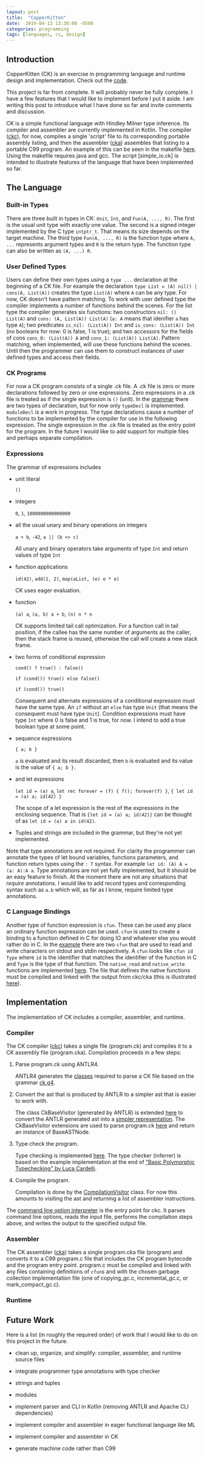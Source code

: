 ```yaml
---
layout: post
title:  "CopperKitten"
date:  2019-04-13 13:30:00 -0500
categories: programming
tags: [languages, cs, design]
---
```


## Introduction

CopperKitten (CK) is an exercise in programming language and runtime design and implementation. Check out the [code].

This project is far from complete. It will probably never be fully complete. I have a few features that I would like to implement before I put it aside. I am writing this post to introduce what I have done so far and invite comments and discussion.

CK is a simple functional language with Hindley Milner type inference. Its compiler and assembler are currently implemented in Kotlin. The compiler ([ckc]), for now, compiles a single 'script' file to its corresponding portable assembly listing, and then the assembler ([cka]) assembles that listing to a portable C99 program. An example of this can be seen in the makefile [here][makefile]. Using the makefile requires java and gcc. The script [simple\_io.ck] is intended to illustrate features of the language that have been implemented so far.

## The Language

### Built-in Types

There are three built in types in CK: `Unit`, `Int`, and `Fun(A, ..., R)`. The first is the usual unit type with exactly one value. The second is a signed integer implemented by the C type `intptr_t`. That means its size depends on the target machine. The third type `Fun(A, ..., R)` is the function type where `A, ...` represents argument types and `R` is the return type. The function type can also be written as `(A, ...) R`.

### User Defined Types

Users can define their own types using a `type ...` declaration at the beginning of a CK file. For example the declaration `type List = (A) nil() | cons(A, List(A))` creates the type `List(A)` where `A` can be any type. For now, CK doesn't have pattern matching. To work with user defined type the compiler implements a number of functions behind the scenes. For the list type the compiler generates six functions: two constructors `nil: () List(A)` and `cons: (A, List(A)) List(A)` (`a: A` means that idenifier `a` has type `A`); two predicates `is_nil: (List(A)) Int` and `is_cons: (List(A)) Int` (no booleans for now: 0 is false, 1 is true); and two accessors for the fields of cons `cons_0: (List(A)) A` and `cons_1: (List(A)) List(A)`. Pattern matching, when implemented, will use these functions behind the scenes. Until then the programmer can use them to construct instances of user defined types and access their fields.

### CK Programs

For now a CK program consists of a single .ck file. A .ck file is zero or more declarations followed by zero or one expressions. Zero expressions in a .ck file is treated as if the single expression is `()` (unit). In the [grammar][ck.g4] there are two types of declaration, but for now only `typeDecl` is implemented. `moduleDecl` is a work in progress. The type declarations cause a number of functions to be implemented by the compiler for use in the following expression. The single expression in the .ck file is treated as the entry point for the program. In the future I would like to add support for multiple files and perhaps separate compilation.

### Expressions

The grammar of expressions includes

* unit literal 

  `()`

* integers

  `0`, `1`, `1000000000000000`

* all the usual unary and binary operations on integers

  `a + b`, `-42`, `a || (b <> c)`

  All unary and binary operators take arguments of type `Int` and return values of type `Int`

* function applications 

  `id(42)`, `add(1, 2)`, `map(aList, (e) e * e)`

  CK uses eager evaluation.

* function 

  `(a) a`, `(a, b) a + b`, `(n) n * n`

  CK supports limited tail call optimization. For a function call in tail position, if the callee has the same number of arguments as the caller, then the stack frame is reused, otherwise the call will create a new stack frame.

* two forms of conditional expression 

  `cond() ? true() : false()`
  
  `if (cond()) true() else false()`
  
  `if (cond()) true()`
  
  Consequent and alternate expressions of a conditional expression must have the same type. An `if` without an `else` has type `Unit` (that means the consequent must have type `Unit`). Condition expressions must have type `Int` where 0 is false and 1 is true, for now. I intend to add a true boolean type at some point.

* sequence expressions

  `{ a; b }`

  `a` is evaluated and its result discarded, then `b` is evaluated and its value is the value of `{ a; b }`.

* and let expressions 

  `let id = (a) a`, `let rec forever = (f) { f(); forever(f) }`, `{ let id = (a) a; id(42) }`

  The scope of a let expression is the rest of the expressions in the enclosing sequence. That is `{let id = (a) a; id(42)}` can be thought of as `let id = (a) a in id(42)`. 

* Tuples and strings are included in the grammar, but they're not yet implemented.

Note that type annotations are not required. For clarity the programmer can annotate the types of let bound variables, functions parameters, and function return types using the `: T` syntax. For example `let id: (A) A = (a: A):A a`. Type annotations are not yet fully implemented, but it should be an easy feature to finish. At the moment there are not any situations that _require_ annotations. I would like to add record types and corresponding syntax such as `a.b` which will, as far as I know, require limited type annotations.

### C Language Bindings

Another type of function expression is `cfun`. These can be used any place an ordinary function expression can be used. `cfun` is used to create a binding to a function defined in C for doing IO and whatever else you would rather do in C. In the [example][simple_io.ck] there are two `cfun` that are used to read and write characters on stdout and stdin respectively. A `cfun` looks like `cfun id Type` where `id` is the identifier that matches the identifier of the function in C and `Type` is the type of that function. The `native_read` and `native_write` functions are implemented [here][builtin_cfuns.c]. The file that defines the native functions must be compiled and linked with the output from ckc/cka (this is illustrated [here][makefile]).

## Implementation

The implementation of CK includes a compiler, assembler, and runtime.

### Compiler

The CK compiler ([ckc]) takes a single file (program.ck) and compiles it to a CK assembly file (program.cka). Compilation proceeds in a few steps:

1. Parse program.ck using ANTLR4.

   ANTLR4 generates the [classes][generated parser] required to parse a CK file based on the grammar [ck.g4].

2. Convert the ast that is produced by ANTLR to a simpler ast that is easier to work with.

   The class CkBaseVisitor (generated by ANTLR) is extended [here][grammar visitors] to convert the ANTLR generated ast into a [simpler representation][ast]. The CkBaseVisitor extensions are used to parse program.ck [here][parse.kt] and return an instance of BaseASTNode.

3. Type check the program.

   Type checking is implemented [here][analyze.kt]. The type checker (inferrer) is based on the example implementation at the end of ["Basic Polymorphic Typechecking" by Luca Cardelli][Cardelli].

4. Compile the program.

   Compilation is done by the [CompilationVisitor] class. For now this amounts to visiting the ast and returning a list of assembler instructions.

The [command line option interpreter][CLI] is the entry point for ckc. It parses command line options, reads the input file, performs the compilation steps above, and writes the output to the specified output file.

### Assembler

The CK assembler ([cka]) takes a single program.cka file (program) and converts it to a C99 program.c file that includes the CK program bytecode and the program entry point. program.c must be compiled and linked with any files containing definitions of `cfun`s and with the chosen garbage collection implementation file (one of copying\_gc.c, incremental\_gc.c, or mark\_compact\_gc.c).

### Runtime

## Future Work

Here is a list (in roughly the required order) of work that I would like to do on this project in the future.

* clean up, organize, and simplify: compiler, assembler, and runtime source files

* integrate programmer type annotations with type checker

* strings and tuples

* modules

* implement parser and CLI in Kotlin (removing ANTLR and Apache CLI dependencies)

* implement compiler and assembler in eager functional language like ML

* implement compiler and assembler in CK

* generate machine code rather than C99

[code]: https://github.com/clnhlzmn/CopperKitten
[makefile]: https://github.com/clnhlzmn/CopperKitten/blob/master/example/simple/makefile
[simple_io.ck]: https://github.com/clnhlzmn/CopperKitten/blob/master/example/simple/simple_io.ck
[ck.g4]: https://github.com/clnhlzmn/CopperKitten/blob/master/compiler/ckc/grammar/ck.g4
[builtin_cfuns.c]: https://github.com/clnhlzmn/CopperKitten/blob/master/runtime/builtin_cfuns.c
[ckc]: https://github.com/clnhlzmn/CopperKitten/blob/master/compiler/ckc/
[cka]: https://github.com/clnhlzmn/CopperKitten/blob/master/compiler/cka/
[generated parser]: https://github.com/clnhlzmn/CopperKitten/blob/master/compiler/ckc/gen/
[grammar visitors]: https://github.com/clnhlzmn/CopperKitten/blob/master/compiler/ckc/src/ck/grammar/visitors
[ast]: https://github.com/clnhlzmn/CopperKitten/blob/master/compiler/ckc/src/ck/ast/node/
[parse.kt]: https://github.com/clnhlzmn/CopperKitten/blob/master/compiler/ckc/src/ck/grammar/Parse.kt
[analyze.kt]: https://github.com/clnhlzmn/CopperKitten/blob/master/compiler/ckc/src/ck/analyze/Analyze.kt
[Cardelli]: http://lucacardelli.name/Papers/BasicTypechecking.pdf
[CompilationVisitor]: https://github.com/clnhlzmn/CopperKitten/blob/master/compiler/ckc/src/ck/ast/visitors/CompilationVisitor.kt
[CLI]: https://github.com/clnhlzmn/CopperKitten/blob/master/compiler/ckc/src/ck/Cli.kt